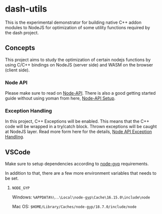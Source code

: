 # dash-utils

This is the experimental demonstrator for building native C++ addon modules to NodeJS for optimization of some utility functions required by the dash project.

## Concepts

This project aims to study the optimization of certain nodejs functions by using C/C++ bindings on NodeJS (server side) and WASM on the browser (client side).

### Node API

Please make sure to read on [Node-API](https://nodejs.github.io/node-addon-examples/). There is also a good getting started guide without using yoman from here, [Node-API Setup](https://github.com/nodejs/node-addon-api/blob/main/doc/setup.md).

### Exception Handling

In this project, C++ Exceptions will be enabled. This means that the C++ code will be wrapped in a try/catch block. Thrown exceptions will be caught at NodeJS layer. Read more form here for the details, [Node API Exception Handling](https://github.com/nodejs/node-addon-api/blob/HEAD/doc/error_handling.md#examples-with-c-exceptions-enabled).

## VSCode

Make sure to setup dependencies according to [node-gyp](https://github.com/nodejs/node-gyp) requirements.

In addition to that, there are a few more environment variables that needs to be set.

1. `NODE_GYP` 

    Windows: `%APPDATA%\..\Local\node-gyp\Cache\16.15.0\include\node`

    Mac OS: `$HOME/Library/Caches/node-gyp/18.7.0/include/node`